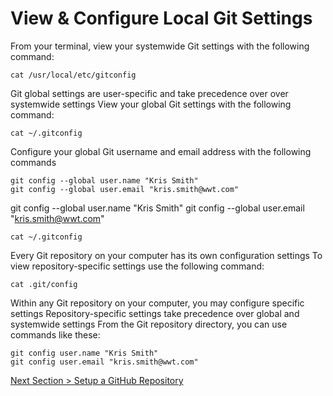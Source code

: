 # View & Configure Local Git Settings



From your terminal, view your systemwide Git settings with the following command:

```shell
cat /usr/local/etc/gitconfig
```



Git global settings are user-specific and take precedence over over systemwide settings
View your global Git settings with the following command:



```shell
cat ~/.gitconfig
```



Configure your global Git username and email address with the following commands



```shell
git config --global user.name "Kris Smith"
git config --global user.email "kris.smith@wwt.com"
```



git config --global user.name "Kris Smith"
git config --global user.email "kris.smith@wwt.com"



```shell
cat ~/.gitconfig
```



Every Git repository on your computer has its own configuration settings
To view repository-specific settings use the following command:



```shell
cat .git/config
```



Within any Git repository on your computer, you may configure specific settings
Repository-specific settings take precedence over global and systemwide settings
From the Git repository directory, you can use commands like these:



```shell
git config user.name "Kris Smith"
git config user.email "kris.smith@wwt.com"
```





[Next Section > Setup a GitHub Repository](section_3.md "Setup a GitHub Repository")